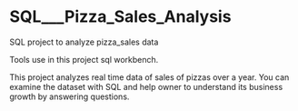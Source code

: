# SQL___Pizza_Sales_Analysis

SQL project to analyze pizza_sales data

Tools use in this project sql workbench.

This project analyzes real time data of sales of pizzas over a year. You can examine the dataset with SQL and help owner to understand its business growth by answering questions.
